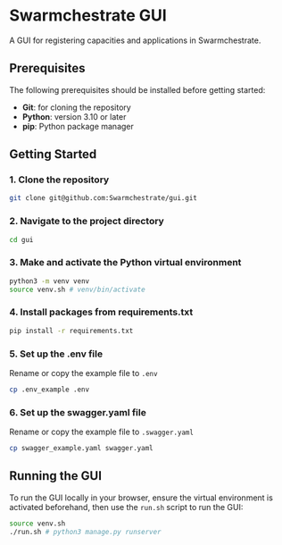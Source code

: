 # Swarmchestrate GUI
A GUI for registering capacities and applications in Swarmchestrate.

## Prerequisites
The following prerequisites should be installed before getting started:
- **Git**: for cloning the repository
- **Python**: version 3.10 or later
- **pip**: Python package manager

## Getting Started
### 1. Clone the repository
```bash
git clone git@github.com:Swarmchestrate/gui.git
```
### 2. Navigate to the project directory
```bash
cd gui
```
### 3. Make and activate the Python virtual environment
```bash
python3 -m venv venv
source venv.sh # venv/bin/activate
```
### 4. Install packages from requirements.txt
```bash
pip install -r requirements.txt
```
### 5. Set up the .env file
Rename or copy the example file to `.env`
```bash
cp .env_example .env
```
### 6. Set up the swagger.yaml file
Rename or copy the example file to `.swagger.yaml`
```bash
cp swagger_example.yaml swagger.yaml
```

## Running the GUI
To run the GUI locally in your browser, ensure the virtual environment is activated beforehand, then use the `run.sh` script to run the GUI:
```bash
source venv.sh
./run.sh # python3 manage.py runserver
```